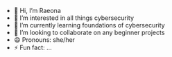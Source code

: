 - 👋 Hi, I’m Raeona
- 👀 I’m interested in all things cybersecurity 
- 🌱 I’m currently learning foundations of cybersecurity 
- 💞️ I’m looking to collaborate on any beginner projects
- 😄 Pronouns: she/her
- ⚡ Fun fact: ...

<!---
rhayes94/rhayes94 is a ✨ special ✨ repository because its `README.md` (this file) appears on your GitHub profile.
You can click the Preview link to take a look at your changes.
--->
